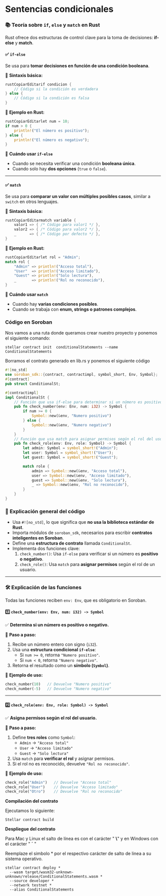 # Sentencias condicionales

### 📚 **Teoría sobre `if`, `else` y `match` en Rust**

Rust ofrece dos estructuras de control clave para la toma de decisiones: **if-else** y **match**.

#### ✅ **`if-else`**

Se usa para **tomar decisiones en función de una condición booleana**.

📌 **Sintaxis básica:**

```rust
rustCopiarEditarif condicion {
    // Código si la condición es verdadera
} else {
    // Código si la condición es falsa
}
```

📌 **Ejemplo en Rust:**

```rust
rustCopiarEditarlet num = 10;
if num > 0 {
    println!("El número es positivo");
} else {
    println!("El número es negativo");
}
```

📌 **Cuándo usar `if-else`**

* Cuando se necesita verificar una condición **booleana única**.
* Cuando solo hay **dos opciones** (`true` o `false`).

***

#### ✅ **`match`**

Se usa para **comparar un valor con múltiples posibles casos**, similar a `switch` en otros lenguajes.

📌 **Sintaxis básica:**

```rust
rustCopiarEditarmatch variable {
    valor1 => { /* Código para valor1 */ },
    valor2 => { /* Código para valor2 */ },
    _      => { /* Código por defecto */ },
}
```

📌 **Ejemplo en Rust:**

```rust
rustCopiarEditarlet rol = "Admin";
match rol {
    "Admin" => println!("Acceso total"),
    "User"  => println!("Acceso limitado"),
    "Guest" => println!("Solo lectura"),
    _       => println!("Rol no reconocido"),
}
```

📌 **Cuándo usar `match`**

* Cuando hay **varias condiciones posibles**.
* Cuando se trabaja con **enum, strings o patrones complejos**.



### Código en Soroban



Nos vamos a una ruta donde queramos crear nuestro proyecto y ponemos el siguiente comando:

```
stellar contract init  conditionalStatements --name ConditionalStatements
```

Borramos el contrato generado en  lib.rs y ponemos el siguiente código

```rust
#![no_std]
use soroban_sdk::{contract, contractimpl, symbol_short, Env, Symbol};
#[contract]
pub struct ConditionalSt;

#[contractimpl]
impl ConditionalSt {
    // Función que usa if-else para determinar si un número es positivo o negativo.
    pub fn check_number(env: Env, num: i32) -> Symbol {
        if num >= 0 {
            Symbol::new(&env, "Numero positivo")
        } else {
            Symbol::new(&env, "Numero negativo")
        }
    }
    // Función que usa match para asignar permisos según el rol del usuario.
    pub fn check_role(env: Env, role: Symbol) -> Symbol {
        let admin: Symbol = symbol_short!("Admin");
        let user: Symbol = symbol_short!("User");
        let guest: Symbol = symbol_short!("Guest");

        match role {
            admin => Symbol::new(&env, "Acceso total"),
            user => Symbol::new(&env, "Acceso limitado"),
            guest => Symbol::new(&env, "Solo lectura"),
            _ => Symbol::new(&env, "Rol no reconocido"),
        }
    }
}
```

### 📌 **Explicación general del código**

* Usa `#![no_std]`, lo que significa que **no usa la biblioteca estándar de Rust**.
* Importa módulos de `soroban_sdk`, necesarios para escribir **contratos inteligentes en Soroban**.
* Define una **estructura de contrato** llamada `ConditionalSt`.
* Implementa dos funciones clave:
  1. `check_number()`: Usa `if-else` para verificar si un número es **positivo o negativo**.
  2. `check_role()`: Usa `match` para **asignar permisos** según el rol de un usuario.

***

### 🛠 **Explicación de las funciones**

Todas las funciones reciben `env: Env`, que es obligatorio en Soroban.

#### 1️⃣ **`check_number(env: Env, num: i32) -> Symbol`**

✅ **Determina si un número es positivo o negativo.**

📌 **Paso a paso:**

1. Recibe un número entero con signo (`i32`).
2. Usa una **estructura condicional `if-else`**:
   * Si `num >= 0`, retorna `"Numero positivo"`.
   * Si `num < 0`, retorna `"Numero negativo"`.
3. Retorna el resultado como un **símbolo (`Symbol`)**.

📌 **Ejemplo de uso:**

```rust
check_number(10)   // Devuelve "Numero positivo"
check_number(-5)   // Devuelve "Numero negativo"
```

***

#### 2️⃣ **`check_role(env: Env, role: Symbol) -> Symbol`**

✅ **Asigna permisos según el rol del usuario.**

📌 **Paso a paso:**

1. Define **tres roles** como `Symbol`:
   * `Admin` → `"Acceso total"`
   * `User` → `"Acceso limitado"`
   * `Guest` → `"Solo lectura"`
2. Usa `match` para **verificar el rol** y asignar permisos.
3. Si el rol no es reconocido, devuelve `"Rol no reconocido"`.

📌 **Ejemplo de uso:**

```rust
check_role("Admin")   // Devuelve "Acceso total"
check_role("User")    // Devuelve "Acceso limitado"
check_role("Otro")    // Devuelve "Rol no reconocido"
```

**Compilación del contrato**

Ejecutamos lo siguiente:

```
Stellar contract build
```

**Despliegue del contrato**

Para Mac y Linux el salto de línea es con el carácter " **\\**" y en Windows con el carácter " **´** "

Reemplaze el simbolo \* por el respectivo carácter de salto de linea a su sistema operativo.

```
stellar contract deploy *
  --wasm target/wasm32-unknown-unknown/release/ConditionalStatements.wasm *
  --source developer *
  --network testnet *
  --alias ConditionalStatements
```

